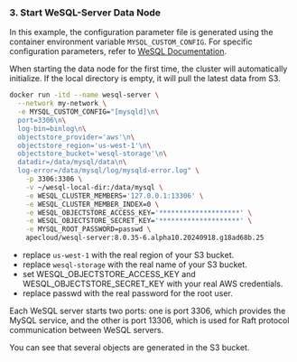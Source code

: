 ### 3. Start WeSQL-Server Data Node

In this example, the configuration parameter file is generated using the container environment variable `MYSQL_CUSTOM_CONFIG`. For specific configuration parameters, refer to [WeSQL Documentation](https://wesql.io/docs/usage/configuration).

When starting the data node for the first time, the cluster will automatically initialize. If the local directory is empty, it will pull the latest data from S3.

```bash
docker run -itd --name wesql-server \
  --network my-network \
  -e MYSQL_CUSTOM_CONFIG="[mysqld]\n\
  port=3306\n\
  log-bin=binlog\n\
  objectstore_provider='aws'\n\
  objectstore_region='us-west-1'\n\
  objectstore_bucket='wesql-storage'\n\
  datadir=/data/mysql/data\n\
  log-error=/data/mysql/log/mysqld-error.log" \
    -p 3306:3306 \
    -v ~/wesql-local-dir:/data/mysql \
    -e WESQL_CLUSTER_MEMBERS='127.0.0.1:13306' \
    -e WESQL_CLUSTER_MEMBER_INDEX=0 \
    -e WESQL_OBJECTSTORE_ACCESS_KEY='********************' \
    -e WESQL_OBJECTSTORE_SECRET_KEY='********************' \
    -e MYSQL_ROOT_PASSWORD=passwd \
    apecloud/wesql-server:8.0.35-6.alpha10.20240918.g18ad68b.25
```

- replace `us-west-1` with the real region of your S3 bucket.
- replace `wesql-storage` with the real name of your S3 bucket.
- set WESQL_OBJECTSTORE_ACCESS_KEY and WESQL_OBJECTSTORE_SECRET_KEY with your real AWS credentials.
- replace passwd with the real password for the root user.

Each WeSQL server starts two ports: one is port 3306, which provides the MySQL service, and the other is port 13306, which is used for Raft protocol communication between WeSQL servers.

You can see that several objects are generated in the S3 bucket.